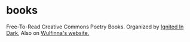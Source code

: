 # books

Free-To-Read Creative Commons Poetry Books. Organized by [Ignited In Dark](https://ignitedindark.wordpress.com/), Also on [Wulfinna's website.](http://wvlfinna.surge.sh/)
